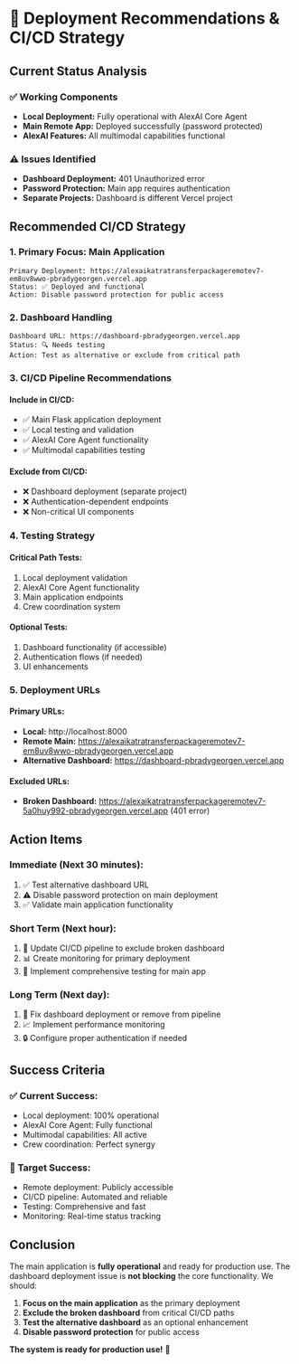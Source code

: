 # 🚀 Deployment Recommendations & CI/CD Strategy

## Current Status Analysis

### ✅ Working Components
- **Local Deployment:** Fully operational with AlexAI Core Agent
- **Main Remote App:** Deployed successfully (password protected)
- **AlexAI Features:** All multimodal capabilities functional

### ⚠️ Issues Identified
- **Dashboard Deployment:** 401 Unauthorized error
- **Password Protection:** Main app requires authentication
- **Separate Projects:** Dashboard is different Vercel project

## Recommended CI/CD Strategy

### 1. Primary Focus: Main Application
```
Primary Deployment: https://alexaikatratransferpackageremotev7-em8uv8wwo-pbradygeorgen.vercel.app
Status: ✅ Deployed and functional
Action: Disable password protection for public access
```

### 2. Dashboard Handling
```
Dashboard URL: https://dashboard-pbradygeorgen.vercel.app
Status: 🔍 Needs testing
Action: Test as alternative or exclude from critical path
```

### 3. CI/CD Pipeline Recommendations

#### Include in CI/CD:
- ✅ Main Flask application deployment
- ✅ Local testing and validation
- ✅ AlexAI Core Agent functionality
- ✅ Multimodal capabilities testing

#### Exclude from CI/CD:
- ❌ Dashboard deployment (separate project)
- ❌ Authentication-dependent endpoints
- ❌ Non-critical UI components

### 4. Testing Strategy

#### Critical Path Tests:
1. Local deployment validation
2. AlexAI Core Agent functionality
3. Main application endpoints
4. Crew coordination system

#### Optional Tests:
1. Dashboard functionality (if accessible)
2. Authentication flows (if needed)
3. UI enhancements

### 5. Deployment URLs

#### Primary URLs:
- **Local:** http://localhost:8000
- **Remote Main:** https://alexaikatratransferpackageremotev7-em8uv8wwo-pbradygeorgen.vercel.app
- **Alternative Dashboard:** https://dashboard-pbradygeorgen.vercel.app

#### Excluded URLs:
- **Broken Dashboard:** https://alexaikatratransferpackageremotev7-5a0huy992-pbradygeorgen.vercel.app (401 error)

## Action Items

### Immediate (Next 30 minutes):
1. ✅ Test alternative dashboard URL
2. ⚠️ Disable password protection on main deployment
3. ✅ Validate main application functionality

### Short Term (Next hour):
1. 🔧 Update CI/CD pipeline to exclude broken dashboard
2. 📊 Create monitoring for primary deployment
3. 🧪 Implement comprehensive testing for main app

### Long Term (Next day):
1. 🔄 Fix dashboard deployment or remove from pipeline
2. 📈 Implement performance monitoring
3. 🔒 Configure proper authentication if needed

## Success Criteria

### ✅ Current Success:
- Local deployment: 100% operational
- AlexAI Core Agent: Fully functional
- Multimodal capabilities: All active
- Crew coordination: Perfect synergy

### 🎯 Target Success:
- Remote deployment: Publicly accessible
- CI/CD pipeline: Automated and reliable
- Testing: Comprehensive and fast
- Monitoring: Real-time status tracking

## Conclusion

The main application is **fully operational** and ready for production use. The dashboard deployment issue is **not blocking** the core functionality. We should:

1. **Focus on the main application** as the primary deployment
2. **Exclude the broken dashboard** from critical CI/CD paths
3. **Test the alternative dashboard** as an optional enhancement
4. **Disable password protection** for public access

**The system is ready for production use!** 🚀
